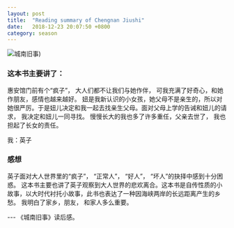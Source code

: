 ```yaml
---
layout: post
title:  "Reading summary of Chengnan Jiushi"
date:   2018-12-23 20:07:50 +0800
category: season
---
```

![城南旧事](http://b-ssl.duitang.com/uploads/item/201306/22/20130622175051_2VPWd.jpeg))

### 这本书主要讲了：

惠安馆门前有个“疯子”， 大人们都不让我们与她作伴， 可我充满了好奇心，和她作朋友，感情也越来越好。 妞是我新认识的小女孩，她父母不是亲生的，所以对她很严厉。于是妞儿决定和我一起去找亲生父母。面对父母上学的告诫和妞儿的请求， 我决定和妞儿一同寻找。 慢慢长大的我也多了许多重任，父亲去世了， 我也担起了长女的责任。 

我：英子

### 感想

英子面对大人世界里的“疯子”， “正常人”， “好人”， “坏人”的抉择中感到十分困惑。 这本书主要也讲了英子观察到大人世界的悲欢离合。这本书是自传性质的小故事，以大时代衬托小故事，此书也表达了一种因海峡两岸的长远距离产生的乡愁。 我明白了家乡，朋友， 和家人多么重要。 

--- 《城南旧事》读后感。

